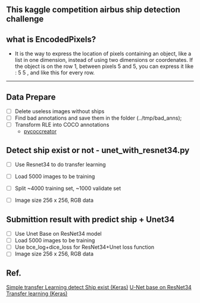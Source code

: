 ## This kaggle competition airbus ship detection challenge

## what is EncodedPixels?

* It is the way to express the location of pixels containing an object, like a list in one dimension, instead of using two dimensions or coordenates.
If the object is on the row 1, between pixels 5 and 5, you can express it like : 5 5 , and like this for every row.

-----------
## Data Prepare

- [ ] Delete useless images without ships
- [ ] Find bad annotations and save them in the folder (../tmp/bad_anns);
- [ ] Transform RLE into COCO annotations
    + [pycoccreator](https://github.com/waspinator/pycococreator "Title")



## Detect ship exist or not - unet_with_resnet34.py
- [ ] Use Resnet34 to do transfer learning
- [ ] Load 5000 images to be training
- [ ] Split ~4000 training set, ~1000 validate set
- [ ] Image size 256 x 256, RGB data


## Submittion result with predict ship + Unet34 
- [ ] Use Unet Base on ResNet34 model
- [ ] Load 5000 images to be training
- [ ] Use bce_log+dice_loss for ResNet34+Unet loss function
- [ ] Image size 256 x 256, RGB data

## Ref.

[Simple transfer Learning detect Ship exist (Keras)](https://www.kaggle.com/super13579/simple-transfer-learning-detect-ship-exist-keras "title")
[U-Net base on ResNet34 Transfer learning (Keras)](https://www.kaggle.com/super13579/u-net-base-on-resnet34-transfer-learning-keras/notebook "title")